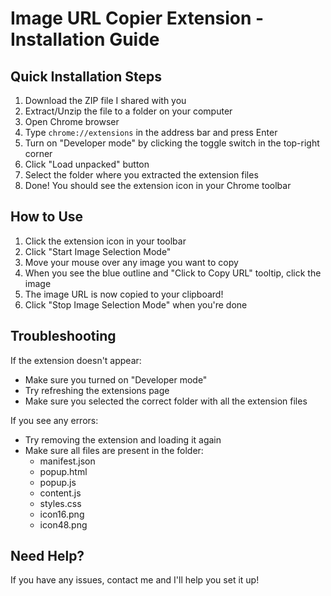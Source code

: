 # Image URL Copier Extension - Installation Guide

## Quick Installation Steps

1. Download the ZIP file I shared with you
2. Extract/Unzip the file to a folder on your computer
3. Open Chrome browser
4. Type `chrome://extensions` in the address bar and press Enter
5. Turn on "Developer mode" by clicking the toggle switch in the top-right corner
6. Click "Load unpacked" button
7. Select the folder where you extracted the extension files
8. Done! You should see the extension icon in your Chrome toolbar

## How to Use

1. Click the extension icon in your toolbar
2. Click "Start Image Selection Mode"
3. Move your mouse over any image you want to copy
4. When you see the blue outline and "Click to Copy URL" tooltip, click the image
5. The image URL is now copied to your clipboard!
6. Click "Stop Image Selection Mode" when you're done

## Troubleshooting

If the extension doesn't appear:
- Make sure you turned on "Developer mode"
- Try refreshing the extensions page
- Make sure you selected the correct folder with all the extension files

If you see any errors:
- Try removing the extension and loading it again
- Make sure all files are present in the folder:
  - manifest.json
  - popup.html
  - popup.js
  - content.js
  - styles.css
  - icon16.png
  - icon48.png

## Need Help?

If you have any issues, contact me and I'll help you set it up!
